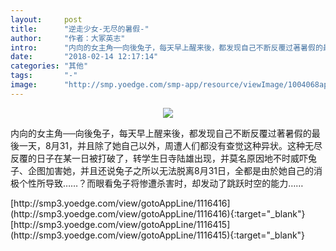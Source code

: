 ```yaml
---
layout:     post
title:      "逆走少女-无尽的暑假-"
author:     "作者：大冢英志"
intro:      "内向的女主角──向後兔子，每天早上醒来後，都发现自己不断反覆过著暑假的最後一天，8月31，并且除了她自己以外，周遭人们都没有查觉这种异状。这种无尽反覆的日子在某一日被打破了，转学生日寺陆雄出现，并莫名原因地不时威吓兔子、企图加害她，并且还说兔子之所以无法脱离8月31日，全都是由於她自己的消极个性所导致……？而眼看兔子将惨遭杀害时，却发动了跳跃时空的能力……"
date:       "2018-02-14 12:17:14"
categories: "其他"
tags:       "-"
image:      "http://smp.yoedge.com/smp-app/resource/viewImage/1004068appline.png"
---
```

<div style="text-align: center">
<p><img src="http://smp.yoedge.com/smp-app/resource/viewImage/1004068appline.png"/></p>
</div>
<p class="post-meta">
<span>内向的女主角──向後兔子，每天早上醒来後，都发现自己不断反覆过著暑假的最後一天，8月31，并且除了她自己以外，周遭人们都没有查觉这种异状。这种无尽反覆的日子在某一日被打破了，转学生日寺陆雄出现，并莫名原因地不时威吓兔子、企图加害她，并且还说兔子之所以无法脱离8月31日，全都是由於她自己的消极个性所导致……？而眼看兔子将惨遭杀害时，却发动了跳跃时空的能力……</span>
</p>
[http://smp3.yoedge.com/view/gotoAppLine/1116416](http://smp3.yoedge.com/view/gotoAppLine/1116416){:target="_blank"}
[http://smp3.yoedge.com/view/gotoAppLine/1116415](http://smp3.yoedge.com/view/gotoAppLine/1116415){:target="_blank"}


